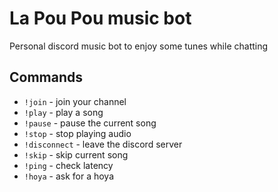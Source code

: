 # La Pou Pou music bot
Personal discord music bot to enjoy some tunes while chatting

## Commands
- `!join` - join your channel
- `!play` - play a song
- `!pause` - pause the current song
- `!stop` - stop playing audio
- `!disconnect` - leave the discord server
- `!skip` - skip current song
- `!ping` - check latency
- `!hoya` - ask for a hoya
